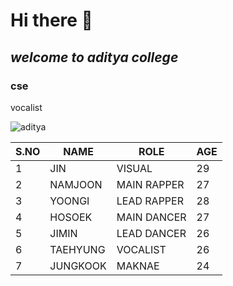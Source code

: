 # Hi there 👋
## ***welcome to aditya college***
### cse
<!--![pspk](https://images.news18.com/ibnlive/uploads/2020/09/1599028397_fi-pawan.jpg)-->vocalist
![aditya](https://i.pinimg.com/originals/a3/20/df/a320dfff4b89758668e6791021dce20c.png)

|S.NO | NAME | ROLE | AGE |
|-----|------|------|-----|
|1|JIN|VISUAL|29|
|2|NAMJOON|MAIN RAPPER|27|
|3|YOONGI|LEAD RAPPER|28|
|4|HOSOEK|MAIN DANCER|27|
|5|JIMIN|LEAD DANCER|26|
|6|TAEHYUNG|VOCALIST|26|
|7|JUNGKOOK|MAKNAE|24|

<!--
**saisushma09/saisushma09** is a ✨ _special_ ✨ repository because its `README.md` (this file) appears on your GitHub profile.

Here are some ideas to get you started:

- 🔭 I’m currently working on ...
- 🌱 I’m currently learning ...
- 👯 I’m looking to collaborate on ...
- 🤔 I’m looking for help with ...
- 💬 Ask me about ...
- 📫 How to reach me: ...
- 😄 Pronouns: ...
- ⚡ Fun fact: ...
-->
